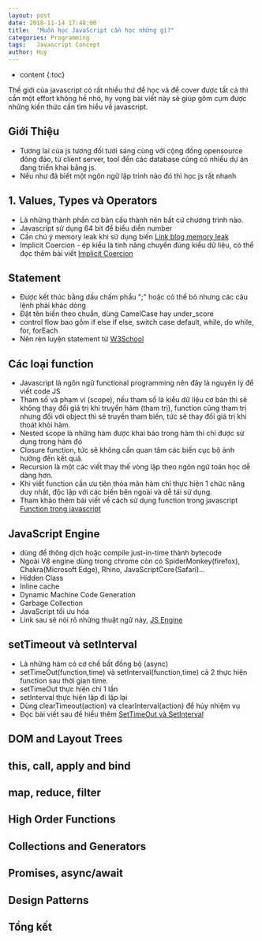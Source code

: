 ```yaml
---
layout: post
date: 2018-11-14 17:48:00
title:  "Muốn học JavaScript cần học những gì?"
categories: Programming
tags:   Javascript Concept
author: Huy
---
```

* content
{:toc}


Thế giới của javascript có rất nhiều thứ để học và để cover được tất cả thì cần một effort không hề nhỏ, hy vọng bài viết này sẽ giúp gôm cụm được những kiến thức cần tìm hiểu về javascript.







## Giới Thiệu
- Tương lai của js tương đối tươi sáng cùng với cộng đồng opensource đông đảo, từ client server, tool đến các database cũng có nhiều dự án đang triển khai bằng js.
- Nếu như đã biết một ngôn ngữ lập trình nào đó thì học js rất nhanh

## 1. Values, Types và Operators
- Là những thành phần cơ bản cấu thành nên bất cứ chương trình nào.
- Javascript sử dụng 64 bit để biểu diễn number
- Cần chú ý memory leak khi sử dụng biến [Link blog memory leak](https://auth0.com/blog/four-types-of-leaks-in-your-javascript-code-and-how-to-get-rid-of-them/)
- Implicit Coercion - ép kiểu là tính năng chuyển đúng kiểu dữ liệu, có thể đọc thêm bài viết [Implicit Coercion](https://dev.to/promhize/what-you-need-to-know-about-javascripts-implicit-coercion-e23)

## Statement
- Được kết thúc bằng dấu chấm phẩu ";" hoặc có thể bỏ nhưng các câu lệnh phải khác dòng
- Đặt tên biến theo chuẩn, dùng CamelCase hay under_score
- control flow bao gồm if else if else, switch case default, while, do while, for, forEach
- Nên rèn luyện statement từ [W3School](https://www.w3schools.com/js/default.asp)

## Các loại function
- Javascript là ngôn ngữ functional programming nên đây là nguyên lý để viết code JS
- Tham số và phạm vi (scope), nếu tham số là kiểu dữ liệu cơ bản thì sẽ không thay đổi giá trị khi truyền hàm (tham trị), function cũng tham trị nhưng đối với object thì sẽ truyền tham biến, tức sẽ thay đổi giá trị khi thoát khỏi hàm.
- Nested scope là những hàm được khai báo trong hàm thì chỉ được sử dụng trong hàm đó
- Closure function, tức sẽ không cần quan tâm các biến cục bộ ảnh hưởng đến kết quả.
- Recursion là một các viết thay thế vòng lặp theo ngôn ngữ toán học dễ dàng hơn.
- Khi viết function cần ưu tiên thỏa mãn hàm chỉ thực hiện 1 chức năng duy nhất, độc lập với các biến bên ngoài và dễ tái sử dụng.
- Tham khảo thêm bài viết về cách sử dụng function trong javascript [Function trong javascript](https://codeburst.io/all-about-javascript-functions-in-1-article-49bfd94b31ab)

## JavaScript Engine
- dùng để thông dịch hoặc compile just-in-time thành bytecode
- Ngoài V8 engine dùng trong chrome còn có SpiderMonkey(firefox), Chakra(Microsoft Edge), Rhino, JavaScriptCore (Safari)...
- Hidden Class
- Inline cache
- Dynamic Machine Code Generation
- Garbage Collection
- JavaScript tối ưu hóa
- Link sau sẽ nói rõ những thuật ngữ này, [JS Engine](https://medium.freecodecamp.org/javascript-essentials-why-you-should-know-how-the-engine-works-c2cc0d321553)


## setTimeout và setInterval
- Là những hàm có cơ chế bất đồng bộ (async)
- setTimeOut(function,time) và setInterval(function,time) cả 2 thực hiện function sau thời gian time.
- setTimeOut thực hiện chỉ 1 lần
- setInterval thực hiện lặp đi lặp lại
- Dùng clearTimeout(action) và clearInterval(action) để hủy nhiệm vụ
- Đọc bài viết sau để hiểu thêm [SetTimeOut và SetInterval](https://develoger.com/settimeout-vs-setinterval-cff85142555b)

## DOM and Layout Trees


## this, call, apply and bind

## map, reduce, filter

## High Order Functions

## Collections and Generators

## Promises, async/await

## Design Patterns

## Tổng kết

